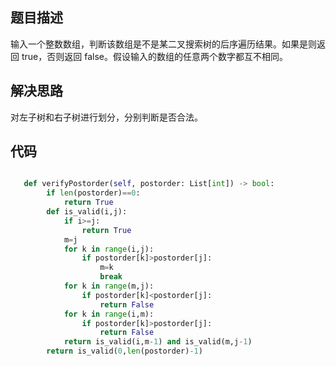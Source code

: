 ## 题目描述
输入一个整数数组，判断该数组是不是某二叉搜索树的后序遍历结果。如果是则返回 true，否则返回 false。假设输入的数组的任意两个数字都互不相同。

## 解决思路
对左子树和右子树进行划分，分别判断是否合法。


## 代码
```python

   def verifyPostorder(self, postorder: List[int]) -> bool:
        if len(postorder)==0:
            return True
        def is_valid(i,j):
            if i>=j:
                return True
            m=j
            for k in range(i,j):
                if postorder[k]>postorder[j]:
                    m=k
                    break
            for k in range(m,j):
                if postorder[k]<postorder[j]:
                    return False
            for k in range(i,m):
                if postorder[k]>postorder[j]:
                    return False
            return is_valid(i,m-1) and is_valid(m,j-1)
        return is_valid(0,len(postorder)-1)


```
